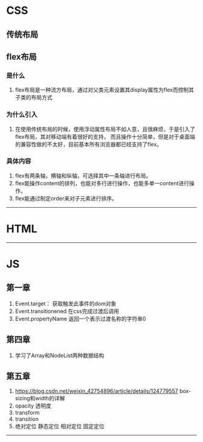 # CSS
## 传统布局
## flex布局
### 是什么
1. flex布局是一种流方布局，通过对父类元素设置其display属性为flex而控制其子类的布局方式
### 为什么引入
1. 在使用传统布局的时候，使用浮动属性布局不如人意，且很麻烦，于是引入了flex布局，其对移动端有着很好的支持，
而且操作十分简单，但是对于桌面端的兼容性做的不太好，目前基本所有浏览器都已经支持了flex。

### 具体内容
1. flex有两条轴，横轴和纵轴，可选择其中一条轴进行布局。
2. flex能操作content的排列，也能对多行进行操作，也能多单一content进行操作。
3. flex能通过制定order来对子元素进行排序。


---
# HTML

---
# JS
## 第一章
1. Event.target： 获取触发此事件的dom对象
2. Event.transitionened 在css完成过渡后调用
3. Event.propertyName 返回一个表示过渡名称的字符串0

## 第四章
1. 学习了Array和NodeList两种数据结构

## 第五章
1. https://blog.csdn.net/weixin_42754896/article/details/124779557
    box-sizing和width的详解
2. opacity 透明度
3. transform
4. transition
5. 绝对定位 静态定位 相对定位 固定定位
----